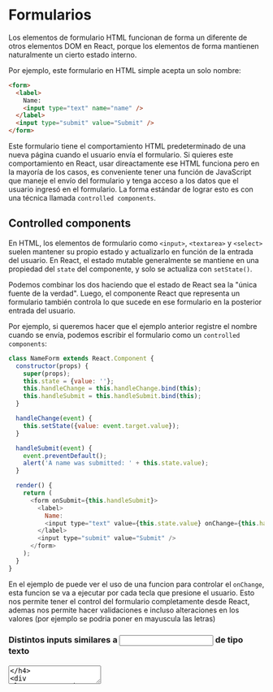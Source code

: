 # Formularios
Los elementos de formulario HTML funcionan de forma un diferente de otros elementos DOM en React, porque los elementos de forma mantienen naturalmente un cierto estado interno.

Por ejemplo, este formulario en HTML simple acepta un solo nombre:
```html
<form>
  <label>
    Name:
    <input type="text" name="name" />
  </label>
  <input type="submit" value="Submit" />
</form>
```

Este formulario tiene el comportamiento HTML predeterminado de una nueva página cuando el usuario envía el formulario.
Si quieres este comportamiento en React, usar direactamente ese HTML funciona pero en la mayoría de los casos, es conveniente tener una función de JavaScript que maneje el envío del formulario y tenga acceso a los datos que el usuario ingresó en el formulario.
La forma estándar de lograr esto es con una técnica llamada `controlled components`.

## Controlled components
En HTML, los elementos de formulario como `<input>`, `<textarea>` y `<select>` suelen mantener su propio estado y actualizarlo en función de la entrada del usuario. En React, el estado mutable generalmente se mantiene en una propiedad del `state` del componente, y solo se actualiza con `setState()`.

Podemos combinar los dos haciendo que el estado de React sea la "única fuente de la verdad".
Luego, el componente React que representa un formulario también controla lo que sucede en ese formulario en la posterior entrada del usuario.

Por ejemplo, si queremos hacer que el ejemplo anterior registre el nombre cuando se envía, podemos escribir el formulario como un `controlled components`:
```javascript
class NameForm extends React.Component {
  constructor(props) {
    super(props);
    this.state = {value: ''};
    this.handleChange = this.handleChange.bind(this);
    this.handleSubmit = this.handleSubmit.bind(this);
  }

  handleChange(event) {
    this.setState({value: event.target.value});
  }

  handleSubmit(event) {
    event.preventDefault();
    alert('A name was submitted: ' + this.state.value);
  }

  render() {
    return (
      <form onSubmit={this.handleSubmit}>
        <label>
          Name:
          <input type="text" value={this.state.value} onChange={this.handleChange} />
        </label>
        <input type="submit" value="Submit" />
      </form>
    );
  }
}
```
En el ejemplo de puede ver el uso de una funcion para controlar el `onChange`, esta funcion se va a ejecutar por cada tecla que presione el usuario.
Esto nos permite tener el control del formulario completamente desde React, ademas nos permite hacer validaciones e incluso alteraciones en los valores (por ejemplo se podria poner en mayuscula las letras)

### Distintos inputs similares a <input> de tipo texto

#### <textarea>
```javascript
class EssayForm extends React.Component {
  constructor(props) {
    super(props);
    this.state = {
      value: 'Please write an essay about your favorite DOM element.'
    };

    this.handleChange = this.handleChange.bind(this);
    this.handleSubmit = this.handleSubmit.bind(this);
  }

  handleChange(event) {
    this.setState({value: event.target.value});
  }

  handleSubmit(event) {
    alert('An essay was submitted: ' + this.state.value);
    event.preventDefault();
  }

  render() {
    return (
      <form onSubmit={this.handleSubmit}>
        <label>
          Essay:
          <textarea value={this.state.value} onChange={this.handleChange} />
        </label>
        <input type="submit" value="Submit" />
      </form>
    );
  }
}
```

#### <select>
```javascript
class FlavorForm extends React.Component {
  constructor(props) {
    super(props);
    this.state = {value: 'coconut'};

    this.handleChange = this.handleChange.bind(this);
    this.handleSubmit = this.handleSubmit.bind(this);
  }

  handleChange(event) {
    this.setState({value: event.target.value});
  }

  handleSubmit(event) {
    alert('Your favorite flavor is: ' + this.state.value);
    event.preventDefault();
  }

  render() {
    return (
      <form onSubmit={this.handleSubmit}>
        <label>
          Pick your favorite La Croix flavor:
          <select value={this.state.value} onChange={this.handleChange}>
            <option value="grapefruit">Grapefruit</option>
            <option value="lime">Lime</option>
            <option value="coconut">Coconut</option>
            <option value="mango">Mango</option>
          </select>
        </label>
        <input type="submit" value="Submit" />
      </form>
    );
  }
}
```

Nota: tambien se puede usar un select multiple: `<select multiple={true} value={['B', 'C']}>`

## Input de archivos
El `<input type='file'/>` como su valor es de solo lectura, es un componente no controlado en React.

## Utilizar un mismo metodo para los onChange
Para lograr esto podemos agregar un campo `name` al input y en la funcion `onChange` que usemos actualizar el `state` con el valor de `name`.
Ejemplo (este es un ejemplo que ademas es valido para inputs de tipo checkbox):
```
handleInputChange(event) {
  const target = event.target;
  const value = target.type === 'checkbox' ? target.checked : target.value;
  const name = target.name;
  this.setState({
    [name]: value
  });
}
```

### Documentacion oficial:
- https://5abc31d8be40f1556f06c4be--reactjs.netlify.com/docs/forms.html
